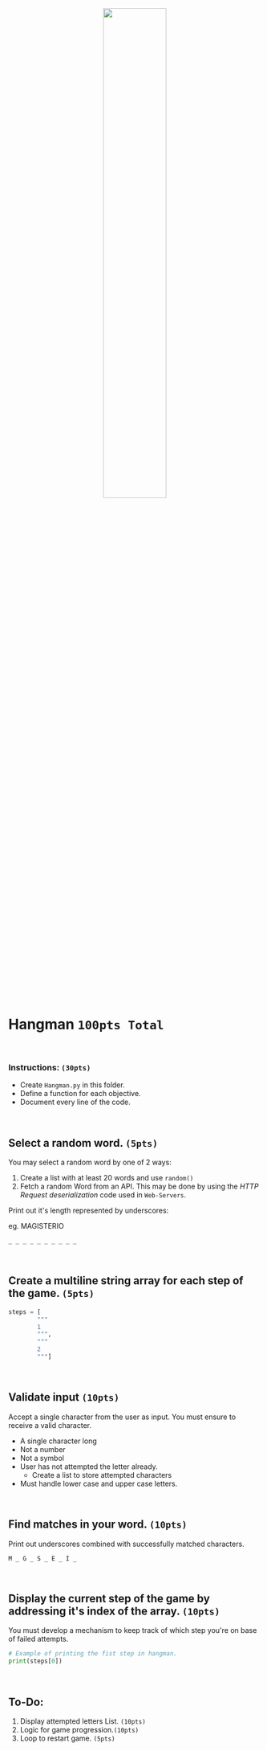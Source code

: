 <div style="text-align:center">
        <img    src="https://media.istockphoto.com/illustrations/simple-illustration-of-hangman-game-illustration-id1196954772?k=20&m=1196954772&s=612x612&w=0&h=nzsr9bCwxp9xW3dp-nBJeXE7TVGqnWtdJpbaXvEyl3E="
                width="50%" 
                height="50%" />          
</div>

<br>

# Hangman `100pts Total`

<br>

### Instructions: `(30pts)`
* Create `Hangman.py` in this folder.
* Define a function for each objective.
* Document every line of the code.


<br>

## Select a random word. `(5pts)`
You may select a random word by one of 2 ways:
1. Create a list with at least 20 words and use `random()`
2. Fetch a random Word from an API. This may be done by using the *HTTP Request deserialization* code used in `Web-Servers`.

Print out it's length represented by underscores:

eg. MAGISTERIO
``` 
_ _ _ _ _ _ _ _ _ _
```

<br>

## Create a multiline string array for each step of the game. `(5pts)`
```python
steps = [
        """
        1
        """,
        """
        2
        """]
```

<br>

## Validate input `(10pts)`
Accept a single character from the user as input. You must ensure to receive a valid character.
* A single character long
* Not a number
* Not a symbol
* User has not attempted the letter already.
  * Create a list to store attempted characters
* Must handle lower case and upper case letters.

<br>

## Find matches in your word. `(10pts)`
Print out underscores combined with successfully matched characters.
``` 
M _ G _ S _ E _ I _
```

<br>

## Display the current step of the game by addressing it's index of the array. `(10pts)`
You must develop a mechanism to keep track of which step you're on base of failed attempts.
```python
# Example of printing the fist step in hangman.
print(steps[0])
```

<br>

## To-Do:
1. Display attempted letters List. `(10pts)`
2. Logic for game progression.`(10pts)`
3. Loop to restart game. `(5pts)`